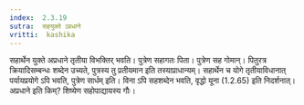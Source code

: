 ```yaml
---
index:  2.3.19
sutra:  सहयुक्ते ऽप्रधाने
vritti:  kashika 
---
```


सहार्थेन युक्ते अप्रधाने तृतीया विभक्तिर् भवति। पुत्रेण सहागतः पिता। पुत्रेण सह गोमान्। पितुरत्र क्रियादिसम्बन्धः शब्देन उच्यते, पुत्रस्य तु प्रतीयमान इति तस्याप्राधान्यम्। सहार्थेन च योगे तृतीयाविधानात् पर्यायप्रयोगे ऽपि भवति, पुत्रेण सार्धम् इति। विना ऽपि सहशब्देन भवति, वृद्धो यूना (1.2.65) इति निदर्शनात्। अप्रधाने इति किम्? शिष्येण सहोपाद्यायस्य गौः।

